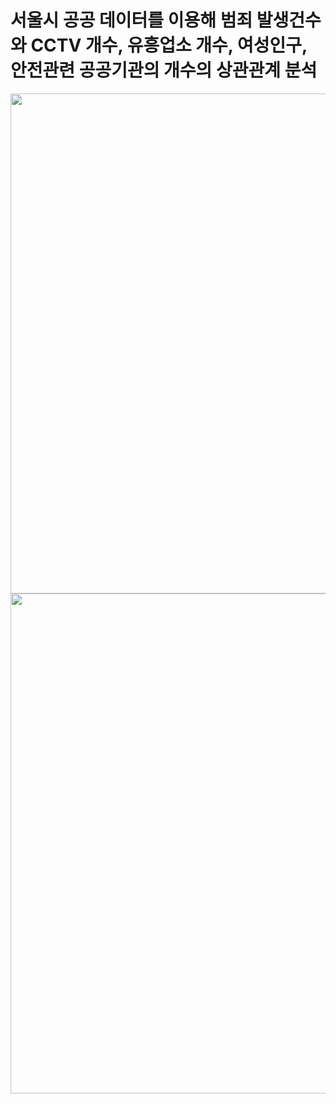 # 서울시 공공 데이터를 이용해 범죄 발생건수와 CCTV 개수, 유흥업소 개수, 여성인구, 안전관련 공공기관의 개수의 상관관계 분석
<div>
  <img width="800" src="https://user-images.githubusercontent.com/58851760/87015918-fc801200-c208-11ea-90ec-a638f00fd932.PNG">
</div>

<div>
  <img width="800" src="https://user-images.githubusercontent.com/58851760/87016112-3fda8080-c209-11ea-9112-52a0f674e221.PNG">
</div>

